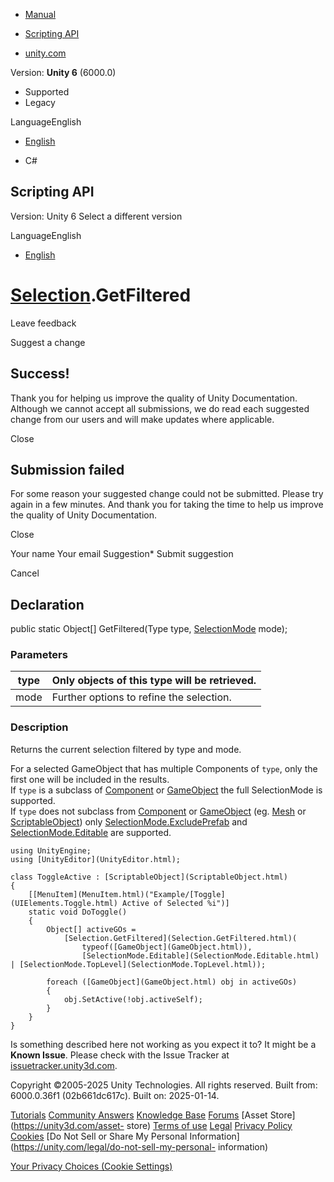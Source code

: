 [ ]()

  * [Manual](../Manual/index.html)
  * [Scripting API](../ScriptReference/index.html)

  * [unity.com](https://unity.com/)

Version: **Unity 6** (6000.0)

  * Supported
  * Legacy

LanguageEnglish

  * [English]()

  * C#

[ ](https://docs.unity3d.com)

## Scripting API

Version: Unity 6 Select a different version

LanguageEnglish

  * [English]()

#  [Selection](Selection.html).GetFiltered

Leave feedback

Suggest a change

## Success!

Thank you for helping us improve the quality of Unity Documentation. Although
we cannot accept all submissions, we do read each suggested change from our
users and will make updates where applicable.

Close

## Submission failed

For some reason your suggested change could not be submitted. Please <a>try
again</a> in a few minutes. And thank you for taking the time to help us
improve the quality of Unity Documentation.

Close

Your name Your email Suggestion* Submit suggestion

Cancel

[ ]()

## Declaration

public static Object[] GetFiltered(Type type,
[SelectionMode](SelectionMode.html) mode);

### Parameters

type | Only objects of this type will be retrieved.  
---|---  
mode | Further options to refine the selection.  
  
### Description

Returns the current selection filtered by type and mode.

For a selected GameObject that has multiple Components of `type`, only the
first one will be included in the results.  
If `type` is a subclass of [Component](Component.html) or
[GameObject](GameObject.html) the full SelectionMode is supported.  
If `type` does not subclass from [Component](Component.html) or
[GameObject](GameObject.html) (eg. [Mesh](Mesh.html) or
[ScriptableObject](ScriptableObject.html)) only
[SelectionMode.ExcludePrefab](SelectionMode.ExcludePrefab.html) and
[SelectionMode.Editable](SelectionMode.Editable.html) are supported.

    
    
    using UnityEngine;
    using [UnityEditor](UnityEditor.html);  
      
    class ToggleActive : [ScriptableObject](ScriptableObject.html)
    {
        [[MenuItem](MenuItem.html)("Example/[Toggle](UIElements.Toggle.html) Active of Selected %i")]
        static void DoToggle()
        {
            Object[] activeGOs =
                [Selection.GetFiltered](Selection.GetFiltered.html)(
                    typeof([GameObject](GameObject.html)),
                    [SelectionMode.Editable](SelectionMode.Editable.html) | [SelectionMode.TopLevel](SelectionMode.TopLevel.html));  
      
            foreach ([GameObject](GameObject.html) obj in activeGOs)
            {
                obj.SetActive(!obj.activeSelf);
            }
        }
    }
    

Is something described here not working as you expect it to? It might be a
**Known Issue**. Please check with the Issue Tracker at
[issuetracker.unity3d.com](https://issuetracker.unity3d.com).

Copyright ©2005-2025 Unity Technologies. All rights reserved. Built from:
6000.0.36f1 (02b661dc617c). Built on: 2025-01-14.

[Tutorials](https://unity3d.com/learn) [Community
Answers](https://answers.unity3d.com) [Knowledge
Base](https://support.unity3d.com/hc/en-us)
[Forums](https://forum.unity3d.com) [Asset Store](https://unity3d.com/asset-
store) [Terms of use](https://docs.unity3d.com/Manual/TermsOfUse.html)
[Legal](https://unity.com/legal) [Privacy
Policy](https://unity.com/legal/privacy-policy)
[Cookies](https://unity.com/legal/cookie-policy) [Do Not Sell or Share My
Personal Information](https://unity.com/legal/do-not-sell-my-personal-
information)

[Your Privacy Choices (Cookie Settings)](javascript:void\(0\);)

